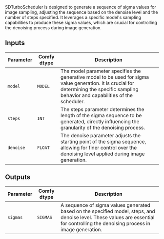 
SDTurboScheduler is designed to generate a sequence of sigma values for image sampling, adjusting the sequence based on the denoise level and the number of steps specified. It leverages a specific model's sampling capabilities to produce these sigma values, which are crucial for controlling the denoising process during image generation.

## Inputs

| Parameter | Comfy dtype | Description |
| --- | --- | --- |
| `model` | `MODEL` | The model parameter specifies the generative model to be used for sigma value generation. It is crucial for determining the specific sampling behavior and capabilities of the scheduler. |
| `steps` | `INT` | The steps parameter determines the length of the sigma sequence to be generated, directly influencing the granularity of the denoising process. |
| `denoise` | `FLOAT` | The denoise parameter adjusts the starting point of the sigma sequence, allowing for finer control over the denoising level applied during image generation. |

## Outputs

| Parameter | Comfy dtype | Description |
| --- | --- | --- |
| `sigmas` | `SIGMAS` | A sequence of sigma values generated based on the specified model, steps, and denoise level. These values are essential for controlling the denoising process in image generation. |
